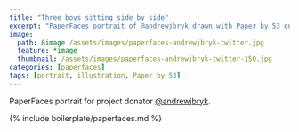 ```yaml
---
title: "Three boys sitting side by side"
excerpt: "PaperFaces portrait of @andrewjbryk drawn with Paper by 53 on an iPad."
image: 
  path: &image /assets/images/paperfaces-andrewjbryk-twitter.jpg 
  feature: *image
  thumbnail: /assets/images/paperfaces-andrewjbryk-twitter-150.jpg
categories: [paperfaces]
tags: [portrait, illustration, Paper by 53]
---
```


PaperFaces portrait for project donator [@andrewjbryk](https://twitter.com/andrewjbryk).

{% include boilerplate/paperfaces.md %}
